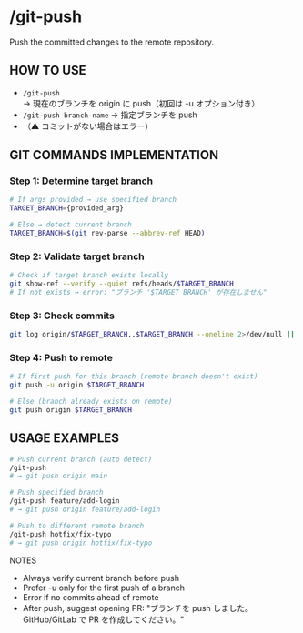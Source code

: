 # /git-push

Push the committed changes to the remote repository.

## HOW TO USE

- `/git-push` → 現在のブランチを origin に push（初回は -u オプション付き）
- `/git-push branch-name` → 指定ブランチを push
- （⚠️ コミットがない場合はエラー）

## GIT COMMANDS IMPLEMENTATION

### Step 1: Determine target branch

```bash
# If args provided → use specified branch
TARGET_BRANCH={provided_arg}

# Else → detect current branch
TARGET_BRANCH=$(git rev-parse --abbrev-ref HEAD)
```

### Step 2: Validate target branch

```bash
# Check if target branch exists locally
git show-ref --verify --quiet refs/heads/$TARGET_BRANCH
# If not exists → error: "ブランチ '$TARGET_BRANCH' が存在しません"
```

### Step 3: Check commits

```bash
git log origin/$TARGET_BRANCH..$TARGET_BRANCH --oneline 2>/dev/null || echo "Initial push"
```

### Step 4: Push to remote

```bash
# If first push for this branch (remote branch doesn't exist)
git push -u origin $TARGET_BRANCH

# Else (branch already exists on remote)
git push origin $TARGET_BRANCH
```

## USAGE EXAMPLES

```bash
# Push current branch (auto detect)
/git-push
# → git push origin main

# Push specified branch
/git-push feature/add-login
# → git push origin feature/add-login

# Push to different remote branch
/git-push hotfix/fix-typo
# → git push origin hotfix/fix-typo
```

NOTES

- Always verify current branch before push
- Prefer -u only for the first push of a branch
- Error if no commits ahead of remote
- After push, suggest opening PR: "ブランチを push しました。GitHub/GitLab で PR を作成してください。"
